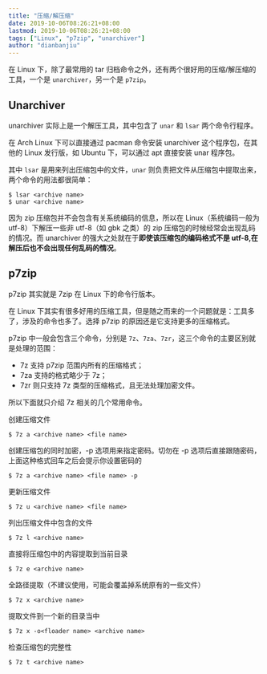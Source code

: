 ```yaml
---
title: "压缩/解压缩"
date: 2019-10-06T08:26:21+08:00
lastmod: 2019-10-06T08:26:21+08:00
tags: ["Linux", "p7zip", "unarchiver"]
author: "dianbanjiu"
---
```


在 Linux 下，除了最常用的 tar 归档命令之外，还有两个很好用的压缩/解压缩的工具，一个是 `unarchiver`，另一个是 `p7zip`。  

## Unarchiver

unarchiver 实际上是一个解压工具，其中包含了 `unar` 和 `lsar` 两个命令行程序。  

在 Arch Linux 下可以直接通过 pacman 命令安装 unarchiver 这个程序包，在其他的 Linux 发行版，如 Ubuntu 下，可以通过 apt 直接安装 unar 程序包。  

其中 `lsar` 是用来列出压缩包中的文件，`unar` 则负责把文件从压缩包中提取出来，两个命令的用法都很简单：  

```shell
$ lsar <archive name>
$ unar <archive name>
```

因为 zip 压缩包并不会包含有关系统编码的信息，所以在 Linux（系统编码一般为 utf-8）下解压一些非 utf-8（如 gbk 之类）的 zip 压缩包的时候经常会出现乱码的情况。而 unarchiver 的强大之处就在于**即使该压缩包的编码格式不是 utf-8,在解压后也不会出现任何乱码的情况**。   


## p7zip

p7zip 其实就是 7zip 在 Linux 下的命令行版本。  

在 Linux 下其实有很多好用的压缩工具，但是随之而来的一个问题就是：工具多了，涉及的命令也多了。选择 p7zip 的原因还是它支持更多的压缩格式。  

p7zip 中一般会包含三个命令，分别是 `7z`、`7za`、`7zr`，这三个命令的主要区别就是处理的范围：  

- 7z 支持 p7zip 范围内所有的压缩格式；
- 7za 支持的格式略少于 7z；
- 7zr 则只支持 7z 类型的压缩格式，且无法处理加密文件。

所以下面就只介绍 7z 相关的几个常用命令。  

创建压缩文件  
```shell
$ 7z a <archive name> <file name>   
```

创建压缩包的同时加密，-p 选项用来指定密码。切勿在 -p 选项后直接跟随密码，上面这种格式回车之后会提示你设置密码的  
```shell
$ 7z a <archive name> <file name> -p    
```

更新压缩文件  
```shell
$ 7z u <archive name> <file name>   
```

列出压缩文件中包含的文件  
```shell
$ 7z l <archive name>   
```

直接将压缩包中的内容提取到当前目录  
```shell
$ 7z e <archive name>   
```

全路径提取（不建议使用，可能会覆盖掉系统原有的一些文件）  
```shell
$ 7z x <archive name>   
```

提取文件到一个新的目录当中  
```shell
$ 7z x -o<floader name> <archive name>  
```
检查压缩包的完整性  
```shell
$ 7z t <archive name>  
```
